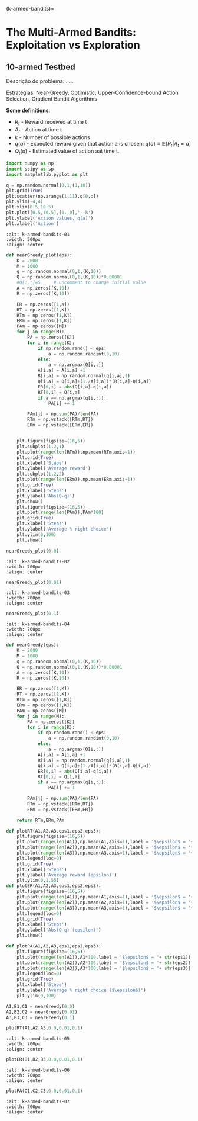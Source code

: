 (k-armed-bandits)=
# The Multi-Armed Bandits: Exploitation vs Exploration  


## 10-armed Testbed

Descrição do problema: .....

Estratégias: Near-Greedy, Optimistic, Upper-Confidence-bound Action Selection, Gradient Bandit Algorithms

**Some definitions**:

- $R_{t}$ - Reward received at time t  
- $A_{t}$ - Action at time t  
- $k$ - Number of possible actions  
- $q(a)$ - Expected reward given that action a is chosen: $q(a)\equiv \mathbb{E}[R_{t}|A_{t}=a]$  
- $Q_{t}(a)$ - Estimated value of action aat time t.

```python
import numpy as np
import scipy as sp
import matplotlib.pyplot as plt

q = np.random.normal(0,1,(1,10))
plt.grid(True)
plt.scatter(np.arange(1,11),q[0,:])
plt.ylim(-4,4)
plt.xlim(0.5,10.5)
plt.plot([0.5,10.5],[0.,0],'--k')
plt.ylabel('Action values, q(a)')
plt.xlabel('Action')
```

```{image} ../../images/k-armed-bandits-01.png
:alt: k-armed-bandits-01
:width: 500px
:align: center
```

```python
def nearGreedy_plot(eps):
    K = 2000
    M = 1000
    q = np.random.normal(0,1,(K,10))
    Q = np.random.normal(0,1,(K,10))*0.00001
    #Q[:,:]=5     # uncomment to change initial value
    A = np.zeros([K,10])
    R = np.zeros([K,10])

    ER = np.zeros([1,K])
    RT = np.zeros([1,K])
    RTm = np.zeros([1,K])
    ERm = np.zeros([1,K])
    PAm = np.zeros([M])
    for j in range(M):
        PA = np.zeros([K])
        for i in range(K):
            if np.random.rand() < eps:
                a = np.random.randint(0,10)
            else:
                a = np.argmax(Q[i,:])
            A[i,a] = A[i,a] +1
            R[i,a] = np.random.normal(q[i,a],1)
            Q[i,a] = Q[i,a]+(1./A[i,a])*(R[i,a]-Q[i,a])
            ER[0,i] = abs(Q[i,a]-q[i,a])
            RT[0,i] = Q[i,a]
            if a == np.argmax(q[i,:]):
                PA[i] += 1

        PAm[j] = np.sum(PA)/len(PA)
        RTm = np.vstack([RTm,RT])
        ERm = np.vstack([ERm,ER])


    plt.figure(figsize=(16,5))
    plt.subplot(1,2,1)
    plt.plot(range(len(RTm)),np.mean(RTm,axis=1))
    plt.grid(True)
    plt.xlabel('Steps')
    plt.ylabel('Average reward')
    plt.subplot(1,2,2)
    plt.plot(range(len(ERm)),np.mean(ERm,axis=1))
    plt.grid(True)
    plt.xlabel('Steps')
    plt.ylabel('Abs(Q-q)')
    plt.show()
    plt.figure(figsize=(16,5))
    plt.plot(range(len(PAm)),PAm*100)
    plt.grid(True)
    plt.xlabel('Steps')
    plt.ylabel('Average % right choice')
    plt.ylim(0,100)
    plt.show()
```

```python
nearGreedy_plot(0.0)
```

```{image} ../../images/k-armed-bandits-02.png
:alt: k-armed-bandits-02
:width: 700px
:align: center
```

```python
nearGreedy_plot(0.01)
```

```{image} ../../images/k-armed-bandits-03.png
:alt: k-armed-bandits-03
:width: 700px
:align: center
```

```python
nearGreedy_plot(0.1)
```

```{image} ../../images/k-armed-bandits-04.png
:alt: k-armed-bandits-04
:width: 700px
:align: center
```

```python
def nearGreedy(eps):
    K = 2000
    M = 1000
    q = np.random.normal(0,1,(K,10))
    Q = np.random.normal(0,1,(K,10))*0.00001
    A = np.zeros([K,10])
    R = np.zeros([K,10])

    ER = np.zeros([1,K])
    RT = np.zeros([1,K])
    RTm = np.zeros([1,K])
    ERm = np.zeros([1,K])
    PAm = np.zeros([M])
    for j in range(M):
        PA = np.zeros([K])
        for i in range(K):
            if np.random.rand() < eps:
                a = np.random.randint(0,10)
            else:
                a = np.argmax(Q[i,:])
            A[i,a] = A[i,a] +1
            R[i,a] = np.random.normal(q[i,a],1)
            Q[i,a] = Q[i,a]+(1./A[i,a])*(R[i,a]-Q[i,a])
            ER[0,i] = abs(Q[i,a]-q[i,a])
            RT[0,i] = Q[i,a]
            if a == np.argmax(q[i,:]):
                PA[i] += 1

        PAm[j] = np.sum(PA)/len(PA)
        RTm = np.vstack([RTm,RT])
        ERm = np.vstack([ERm,ER])

    return RTm,ERm,PAm

def plotRT(A1,A2,A3,eps1,eps2,eps3):
    plt.figure(figsize=(16,5))
    plt.plot(range(len(A1)),np.mean(A1,axis=1),label = '$\epsilon$ = '+ str(eps1))
    plt.plot(range(len(A2)),np.mean(A2,axis=1),label = '$\epsilon$ = '+ str(eps2))
    plt.plot(range(len(A3)),np.mean(A3,axis=1),label = '$\epsilon$ = '+ str(eps3))
    plt.legend(loc=0)
    plt.grid(True)
    plt.xlabel('Steps')
    plt.ylabel('Average reward (epsilon)')
    plt.ylim(0,1.55)
def plotER(A1,A2,A3,eps1,eps2,eps3):
    plt.figure(figsize=(16,5))
    plt.plot(range(len(A1)),np.mean(A1,axis=1),label = '$\epsilon$ = '+ str(eps1))
    plt.plot(range(len(A2)),np.mean(A2,axis=1),label = '$\epsilon$ = '+ str(eps2))
    plt.plot(range(len(A3)),np.mean(A3,axis=1),label = '$\epsilon$ = '+ str(eps3))
    plt.legend(loc=0)
    plt.grid(True)
    plt.xlabel('Steps')
    plt.ylabel('Abs(Q-q) (epsilon)')
    plt.show()

def plotPA(A1,A2,A3,eps1,eps2,eps3):
    plt.figure(figsize=(16,5))
    plt.plot(range(len(A1)),A1*100,label = '$\epsilon$ = '+ str(eps1))
    plt.plot(range(len(A2)),A2*100,label = '$\epsilon$ = '+ str(eps2))
    plt.plot(range(len(A3)),A3*100,label = '$\epsilon$ = '+ str(eps3))
    plt.legend(loc=0)
    plt.grid(True)
    plt.xlabel('Steps')
    plt.ylabel('Average % right choice ($\epsilon$)')
    plt.ylim(0,100)

```

```python
A1,B1,C1 = nearGreedy(0.0)
A2,B2,C2 = nearGreedy(0.01)
A3,B3,C3 = nearGreedy(0.1)
```

```python
plotRT(A1,A2,A3,0.0,0.01,0.1)
```

```{image} ../../images/k-armed-bandits-05.png
:alt: k-armed-bandits-05
:width: 700px
:align: center
```

```python
plotER(B1,B2,B3,0.0,0.01,0.1)
```

```{image} ../../images/k-armed-bandits-06.png
:alt: k-armed-bandits-06
:width: 700px
:align: center
```

```python
plotPA(C1,C2,C3,0.0,0.01,0.1)
```

```{image} ../../images/k-armed-bandits-07.png
:alt: k-armed-bandits-07
:width: 700px
:align: center
```

